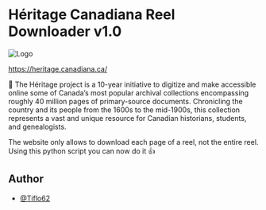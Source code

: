 # Héritage Canadiana Reel Downloader v1.0

![Logo](https://heritage.canadiana.ca/static/images/heritage-color.svg)

https://heritage.canadiana.ca/

:mag_right:
The Héritage project is a 10-year initiative to digitize and make accessible online some of Canada’s most popular archival collections encompassing roughly 40 million pages of primary-source documents. Chronicling the country and its people from the 1600s to the mid-1900s, this collection represents a vast and unique resource for Canadian historians, students, and genealogists.

The website only allows to download each page of a reel, not the entire reel.
Using this python script you can now do it :thumbsup:



## Author

- [@Tiflo62](https://github.com/Tiflo62)

